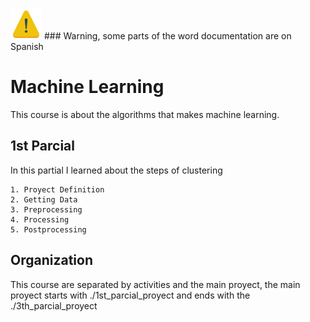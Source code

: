 <img src="../../assets/warning.png" alt="drawing" width="50"/> ### Warning, some parts of the word documentation are on Spanish

# Machine Learning

This course is about the algorithms that makes machine learning.

## 1st Parcial

In this partial I learned about the steps of clustering

    1. Proyect Definition
    2. Getting Data
    3. Preprocessing
    4. Processing
    5. Postprocessing


## Organization

This course are separated by activities and the main proyect, the main proyect starts with ./1st_parcial_proyect and ends with the ./3th_parcial_proyect

